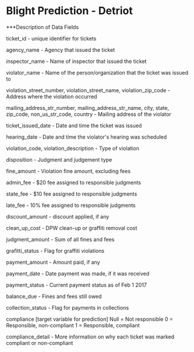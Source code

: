 # Blight Prediction - Detriot

***Description of Data Fields 

ticket_id - unique identifier for tickets

agency_name - Agency that issued the ticket

inspector_name - Name of inspector that issued the ticket

violator_name - Name of the person/organization that the ticket was issued to

violation_street_number, violation_street_name, violation_zip_code - Address where the violation occurred

mailing_address_str_number, mailing_address_str_name, city, state, zip_code, non_us_str_code, country - Mailing address of the violator

ticket_issued_date - Date and time the ticket was issued

hearing_date - Date and time the violator's hearing was scheduled

violation_code, violation_description - Type of violation

disposition - Judgment and judgement type

fine_amount - Violation fine amount, excluding fees

admin_fee - $20 fee assigned to responsible judgments

state_fee - $10 fee assigned to responsible judgments

late_fee - 10% fee assigned to responsible judgments

discount_amount - discount applied, if any

clean_up_cost - DPW clean-up or graffiti removal cost

judgment_amount - Sum of all fines and fees

grafitti_status - Flag for graffiti violations

payment_amount - Amount paid, if any

payment_date - Date payment was made, if it was received

payment_status - Current payment status as of Feb 1 2017

balance_due - Fines and fees still owed

collection_status - Flag for payments in collections

compliance [target variable for prediction] 
 Null = Not responsible
 0 = Responsible, non-compliant
 1 = Responsible, compliant
 
compliance_detail - More information on why each ticket was marked compliant or non-compliant
</i>
